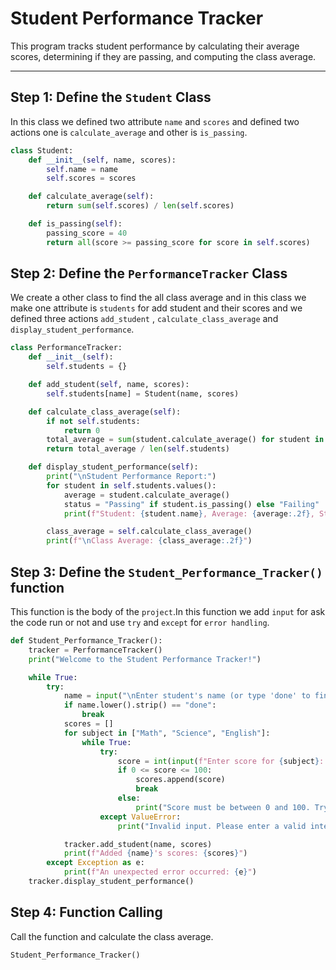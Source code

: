 # Student Performance Tracker

This program tracks student performance by calculating their average scores, determining if they are passing, and computing the class average.

---

## **Step 1: Define the `Student` Class**
In this class we defined two attribute `name` and `scores` and defined two actions one is `calculate_average` and other is `is_passing`.

```python
class Student:
    def __init__(self, name, scores):
        self.name = name
        self.scores = scores

    def calculate_average(self):
        return sum(self.scores) / len(self.scores)

    def is_passing(self):
        passing_score = 40
        return all(score >= passing_score for score in self.scores)
```

## **Step 2: Define the `PerformanceTracker` Class**
We create a other class to find the all class average and in this class we make one attribute is `students` for add student and their scores and we defined three actions `add_student` , `calculate_class_average` and `display_student_performance`.

```python
class PerformanceTracker:
    def __init__(self):
        self.students = {}

    def add_student(self, name, scores):
        self.students[name] = Student(name, scores)

    def calculate_class_average(self):
        if not self.students:
            return 0
        total_average = sum(student.calculate_average() for student in self.students.values())
        return total_average / len(self.students)

    def display_student_performance(self):
        print("\nStudent Performance Report:")
        for student in self.students.values():
            average = student.calculate_average()
            status = "Passing" if student.is_passing() else "Failing"
            print(f"Student: {student.name}, Average: {average:.2f}, Status: {status}")

        class_average = self.calculate_class_average()
        print(f"\nClass Average: {class_average:.2f}")
```

## **Step 3: Define the `Student_Performance_Tracker()` function**
This function is the body of the `project`.In this function we add `input` for ask the code run or not and use `try` and `except` for `error handling`.

```python
def Student_Performance_Tracker():
    tracker = PerformanceTracker()
    print("Welcome to the Student Performance Tracker!")

    while True:
        try:
            name = input("\nEnter student's name (or type 'done' to finish): ")
            if name.lower().strip() == "done":
                break
            scores = []
            for subject in ["Math", "Science", "English"]:
                while True:
                    try:
                        score = int(input(f"Enter score for {subject}: "))
                        if 0 <= score <= 100:
                            scores.append(score)
                            break
                        else:
                            print("Score must be between 0 and 100. Try again.")
                    except ValueError:
                        print("Invalid input. Please enter a valid integer.")

            tracker.add_student(name, scores)
            print(f"Added {name}'s scores: {scores}")
        except Exception as e:
            print(f"An unexpected error occurred: {e}")
    tracker.display_student_performance()
```

## **Step 4: Function Calling**
Call the function and calculate the class average.
```python
Student_Performance_Tracker()
```